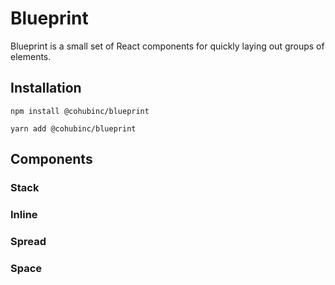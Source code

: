 # Blueprint

Blueprint is a small set of React components for quickly laying out groups of elements.

## Installation

`npm install @cohubinc/blueprint`

`yarn add @cohubinc/blueprint`

## Components

### Stack

### Inline

### Spread

### Space

